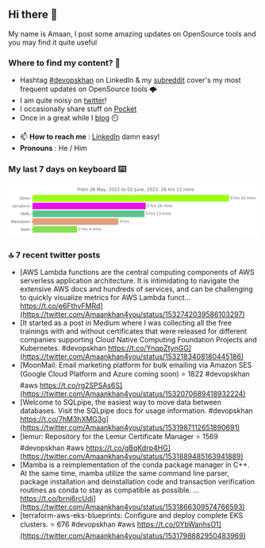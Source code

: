 <!--- [![Hits](https://hits.seeyoufarm.com/api/count/incr/badge.svg?url=https%3A%2F%2Fgithub.com%2Fakhan4u%2Fhit-counter&count_bg=%2379C83D&title_bg=%23555555&icon=&icon_color=%23E7E7E7&title=visits&edge_flat=false)](https://hits.seeyoufarm.com) --->

## Hi there 👋

My name is Amaan, I post some amazing updates on OpenSource tools and you may find it quite useful

### Where to find my content? 🤔

* Hashtag [#devopskhan](https://www.linkedin.com/feed/hashtag/devopskhan/) on LinkedIn & my [subreddit](https://www.reddit.com/r/devopskhan/) cover's my most frequent updates on OpenSource tools 🌩️
* I am quite noisy on [twitter](https://twitter.com/Amaankhan4you)!
* I occasionally share stuff on [Pocket](https://getpocket.com/@ej6g8d1dp2829A16a9Tf5d4T6bAMp3d8791rejDe86yem3bm4e14ex4fT4dluk29)
* Once in a great while I [blog](https://linuxparrot.com/) ⏲️


- 📫 **How to reach me** : [LinkedIn](https://www.linkedin.com/in/amaan-khan-linux-ninja) damn easy!
- **Pronouns** : He / Him

### My last 7 days on keyboard ⌨️

<img src="https://github.com/akhan4u/akhan4u/blob/main/images/stat.svg" alt="Amaan's Wakatime Activity!"/>

### 🔝 7 recent twitter posts
<!-- DEVDOJO:START -->
- [AWS Lambda functions are the central computing components of AWS serverless application architecture. It is intimidating to navigate the extensive AWS docs and hundreds of services, and can be challenging to quickly visualize metrics for AWS Lambda funct… https://t.co/e6FthvFMRd](https://twitter.com/Amaankhan4you/status/1532742039586103297)
- [It started as a post in Medium where I was collecting all the free trainings with and without certificates that were released for different companies supporting Cloud Native Computing Foundation Projects and Kubernetes. #devopskhan https://t.co/YnqpZtynGG](https://twitter.com/Amaankhan4you/status/1532183408180445186)
- [MoonMail: Email marketing platform for bulk emailing via Amazon SES &lpar;Google Cloud Platform and Azure coming soon&rpar;
⭐️ 1822
#devopskhan #aws
https://t.co/rg2SPSAs6S](https://twitter.com/Amaankhan4you/status/1532070689418932224)
- [Welcome to SQLpipe, the easiest way to move data between databases. Visit the SQLpipe docs for usage information. #devopskhan https://t.co/7hM3hXMG3g](https://twitter.com/Amaankhan4you/status/1531987112651890691)
- [lemur: Repository for the Lemur Certificate Manager
⭐️ 1569
#devopskhan #aws
https://t.co/gBqKdrp4HG](https://twitter.com/Amaankhan4you/status/1531889485163941889)
- [Mamba is a reimplementation of the conda package manager in C++. At the same time, mamba utilize the same command line parser, package installation and deinstallation code and transaction verification routines as conda to stay as compatible as possible. … https://t.co/brnj6rcUdj](https://twitter.com/Amaankhan4you/status/1531866309574766593)
- [terraform-aws-eks-blueprints: Configure and deploy complete EKS clusters.
⭐️ 676
#devopskhan #aws
https://t.co/0YbWanhsO1](https://twitter.com/Amaankhan4you/status/1531798882950483969)
<!-- DEVDOJO:END -->

<!-- ![Amaan's GitHub stats](https://github-readme-stats.vercel.app/api?username=akhan4u&count_private=true&show_icons=true&hide=contribs) -->
